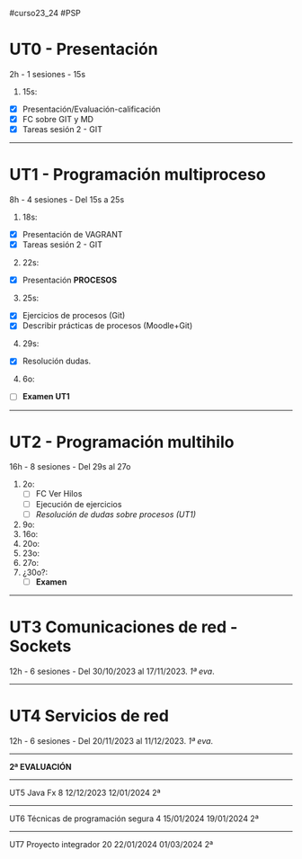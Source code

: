   #curso23_24 #PSP

# UT0 - Presentación
2h - 1 sesiones - 15s

1. 15s:
  * [x] Presentación/Evaluación-calificación
  * [x] FC sobre GIT y MD
  * [x] Tareas sesión 2 - GIT
  
---

# UT1 - Programación multiproceso 
8h - 4 sesiones - Del 15s a 25s

1. 18s:
  * [x] Presentación de VAGRANT
  * [x] Tareas sesión 2 - GIT
  
2. 22s:
  * [x] Presentación **PROCESOS**

3. 25s:
  * [x] Ejercicios de procesos (Git)
  * [x] Describir prácticas de procesos (Moodle+Git)

4. 29s:
  * [x] Resolución dudas.
  
4. 6o:
  + [ ] **Examen UT1**


---
# UT2 - Programación multihilo 
16h - 8 sesiones - Del 29s al 27o


1. 2o:
    * [ ] FC Ver Hilos
    * [ ] Ejecución de ejercicios
    * [ ] *Resolución de dudas sobre procesos (UT1)*
  
4. 9o:
5. 16o:
6. 20o:
7. 23o:
8. 27o:
9. ¿30o?:
   * [ ] **Examen**

---
# UT3 Comunicaciones de red - Sockets 
12h - 6 sesiones - Del 30/10/2023 al 17/11/2023. *1ª eva*.

---
# UT4 Servicios de red 
12h - 6 sesiones - Del 20/11/2023 al 11/12/2023. *1ª eva*.

---
**2ª EVALUACIÓN**

---
UT5 Java Fx 8 12/12/2023 12/01/2024 2ª

---
UT6 Técnicas de programación segura 4 15/01/2024 19/01/2024 2ª

---
UT7 Proyecto integrador 20 22/01/2024 01/03/2024 2ª
